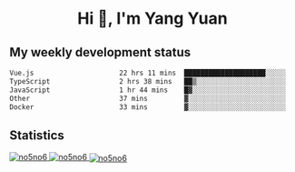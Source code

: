 <h1 align="center">Hi 👋, I'm Yang Yuan</h1>


## My weekly development status
<!--START_SECTION:waka-->

```txt
Vue.js                     22 hrs 11 mins  ████████████████████░░░░░   79.62 %
TypeScript                 2 hrs 38 mins   ██▒░░░░░░░░░░░░░░░░░░░░░░   09.51 %
JavaScript                 1 hr 44 mins    █▓░░░░░░░░░░░░░░░░░░░░░░░   06.25 %
Other                      37 mins         ▓░░░░░░░░░░░░░░░░░░░░░░░░   02.25 %
Docker                     33 mins         ▓░░░░░░░░░░░░░░░░░░░░░░░░   02.02 %
```

<!--END_SECTION:waka-->

## Statistics
<a href="https://github.com/anuraghazra/github-readme-stats">
  <img src="https://github-readme-stats.vercel.app/api/top-langs/?username=no5no6&theme=dracula" alt="no5no6">
</a>
<a href="https://github.com/anuraghazra/github-readme-stats">
  <img src="https://github-readme-stats.vercel.app/api?username=no5no6&show_icons=true&theme=dracula&line_height=40" alt="no5no6">
</a>
<a href="https://github.com/anuraghazra/github-readme-stats">
  <img align="center" src="https://github-readme-streak-stats.herokuapp.com/?user=no5no6&theme=dracula" alt="no5no6" />
</a>